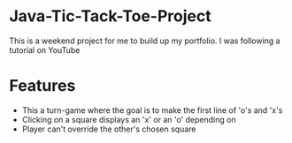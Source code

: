 # Java-Tic-Tack-Toe-Project
This is a weekend project for me to build up my portfolio. I was following a tutorial on YouTube
<h1>Features</h1>
<div>
<ul>
  <li>This a turn-game where the goal is to make the first line of 'o's and 'x's</li>
  <li>Clicking on a square displays an 'x' or an 'o' depending on </li>
  <li>Player can't override the other's chosen square</li>
</ul>
</div>
